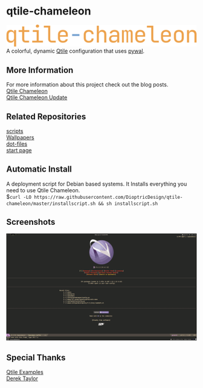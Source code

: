 # qtile-chameleon
![qtile-chameleon](https://github.com/DioptricDesign/qtile-chameleon/blob/master/screens/qtilechameleon1.png)\
A colorful, dynamic [Qtile](https://github.com/qtile/qtile) configuration that uses [pywal](https://github.com/dylanaraps/pywal). 
## More Information
For more information about this project check out the blog posts. \
[Qtile Chameleon](https://wp.me/p8j8Cr-qe)\
[Qtile Chameleon Update](https://www.dioptricdesign.com/2021/08/20/qtile-chameleon-update/)
## Related Repositories 
[scripts](https://github.com/DioptricDesign/scripts)\
[Wallpapers](https://github.com/DioptricDesign/Wallpapers)\
[dot-files](https://github.com/DioptricDesign/dot-files)\
[start page](https://github.com/DioptricDesign/min-startpage)<br> 
## Automatic Install
A deployment script for Debian based systems. It Installs everything you need to use Qtile Chameleon.\
$`curl -LO https://raw.githubusercontent.com/DioptricDesign/qtile-chameleon/master/installscript.sh && sh installscript.sh`
## Screenshots
![qtile config](screens/screens.gif)

## Special Thanks
[Qtile Examples](https://github.com/qtile/qtile-examples)<br> 
[Derek Taylor](https://gitlab.com/dwt1/dotfiles/-/tree/master/.config/qtile)
